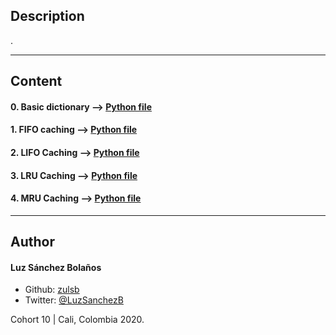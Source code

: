## Description

.

---
## Content

#### 0. Basic dictionary --> [Python file](./0-basic_cache.py)

#### 1. FIFO caching --> [Python file](./1-fifo_cache.py)

#### 2. LIFO Caching --> [Python file](./2-lifo_cache.py)

#### 3. LRU Caching --> [Python file](./3-lru_cache.py)

#### 4. MRU Caching --> [Python file](./4-mru_cache.py)
---

## Author
#### Luz Sánchez Bolaños
- Github: [zulsb](https://github.com/zulsb)
- Twitter: [@LuzSanchezB](https://twitter.com/LuzSanchezB)

Cohort 10 | Cali, Colombia 2020.
